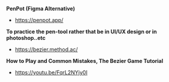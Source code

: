 **PenPot (Figma Alternative)**
- https://penpot.app/

**To practice the pen-tool rather that be in UI/UX design or in photoshop..etc**
- https://bezier.method.ac/

**How to Play and Common Mistakes, The Bezier Game Tutorial**
- https://youtu.be/FqrL2NYjy0I
